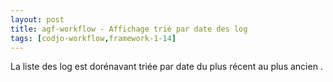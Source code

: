 ```yaml
---
layout: post
title: agf-workflow - Affichage trié par date des log
tags: [codjo-workflow,framework-1-14]
---
```

La liste des log est dorénavant triée par date du plus récent au plus ancien .
